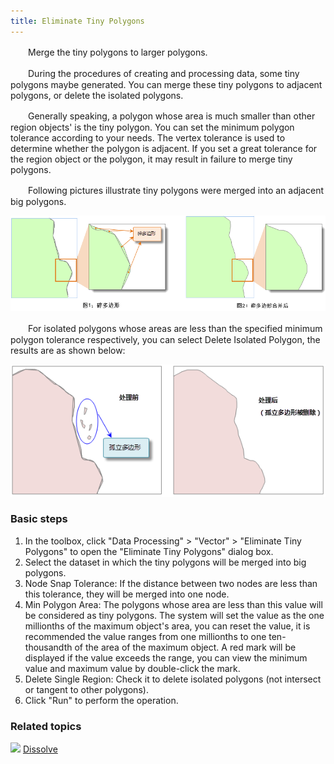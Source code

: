 ```yaml
---
title: Eliminate Tiny Polygons
---
```


　　Merge the tiny polygons to larger polygons.

　　During the procedures of creating and processing data, some tiny polygons maybe generated. You can merge these tiny polygons to adjacent polygons, or delete the isolated polygons.


　　Generally speaking, a polygon whose area is much smaller than other region objects' is the tiny polygon. You can set the minimum polygon tolerance according to your needs. The vertex tolerance is used to determine whether the polygon is adjacent. If you set a great tolerance for the region object or the polygon, it may result in failure to merge tiny polygons.

　　Following pictures illustrate tiny polygons were merged into an adjacent big polygons.

  ![](img/UnionPieces.png)

　　For isolated polygons whose areas are less than the specified minimum polygon tolerance respectively, you can select Delete Isolated Polygon, the results are as shown below:

  ![](img/Eliminate.png)


### Basic steps

 1. In the toolbox, click "Data Processing" > "Vector" > "Eliminate Tiny Polygons" to open the "Eliminate Tiny Polygons" dialog box.
 2. Select the dataset in which the tiny polygons will be merged into big polygons.
 3. Node Snap Tolerance: If the distance between two nodes are less than this tolerance, they will be merged into one node. 
 4. Min Polygon Area: The polygons whose area are less than this value will be considered as tiny polygons. The system will set the value as the one millionths of the maximum object's area, you can reset the value, it is recommended the value ranges from one millionths to one ten-thousandth of the area of the maximum object. A red mark will be displayed if the value exceeds the range, you can view the minimum value and maximum value by double-click the mark. 
 5. Delete Single Region: Check it to delete isolated polygons (not intersect or tangent to other polygons).
 6. Click "Run" to perform the operation.

### Related topics

![](img/smalltitle.png) [Dissolve](Datafuse.html)

